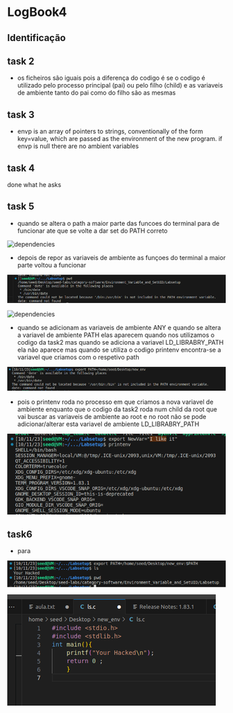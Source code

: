 # LogBook4

## Identificação

## task 2
- os ficheiros são iguais
    pois a diferença do codigo é se o codigo é utilizado pelo processo principal (pai)
    ou pelo filho (child) e as variaveis de ambiente tanto do pai como do filho são as mesmas

## task 3
- envp is an array of pointers to strings, conventionally of the
       form key=value, which are passed as the environment of the new
       program.
       if envp is null there are no ambient variables
## task 4

 done what he asks

## task 5 


-  quando se altera o path a maior parte das funcoes do terminal para de funcionar ate que se volte a dar set do PATH correto



![dependencies](/Images/Captura_de_ecrã_2023-10-11_232303.png)

- depois de repor as variaveis de ambiente as funçoes do terminal 
a maior parte voltou a funcionar


![dependencies](/Images/print2.png)

![dependencies](/Images/Captura_de_ecrã_2023-10-11_232522.png)

-   quando se adicionam as variaveis de ambiente ANY e quando se altera a variavel de ambiente PATH elas aparecem quando nos utilizamos o codigo da task2 mas quando se adiciona a variavel LD_LIBRABRY_PATH ela não aparece mas quando se utiliza o codigo printenv encontra-se a variavel que criamos com o respetivo path 

![dependencies](/Images/print1.png)

- pois o printenv roda no processo em que criamos a nova variavel de ambiente enquanto que o codigo da task2 roda num child da root que vai buscar as variaveis de ambiente ao root e no root não se pode adicionar/alterar esta variavel de ambiente LD_LIBRABRY_PATH

![dependencies](/Images/print3.png)


## task6

- para 

![dependencies](/Images/print5.png)

![dependencies](/Images/print4.png)

